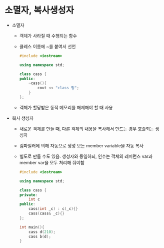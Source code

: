 # 소멸자, 복사생성자

- 소멸자
    - 객체가 사라질 때 수행되는 함수
    - 클레스 이름에 ~를 붙여서 선언
        
        ```cpp
        #include <iostream>
        
        using namespace std;
        
        class cass {
        public:
        	~cass(){
        		cout << "class 펑";
        	}
        };
        ```
        
    - 객체가 할당받은 동적 메모리를 해제해야 할 때 사용
- 복사 생성자
    - 새로운 객체를 만들 때, 다른 객체의 내용을 복사해서 만드는 경우 호출되는 생성자
    - 컴파일러에 의해 자동으로 생성
    모든 member variable을 자동 복사
    - 별도로 만들 수도 있음.
    생성자와 동일하되, 인수는 객체의 레퍼런스 var과 member var을 모두 처리해 줘야함
        
        ```cpp
        #include <iostream>
        
        using namespace std;
        
        class cass {
        private:
        	int c
        public:
        	cass(int _c) : c(_c){}
        	cass(cass& _c){}
        };
        
        int main(){
        	cass d(210);
        	cass b(d);
        }
        ```

